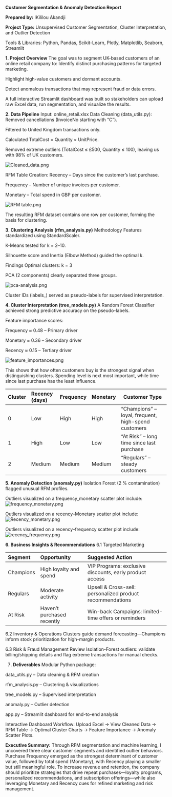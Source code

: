 **Customer Segmentation & Anomaly Detection Report**

**Prepared by:** IKililou Akandji

**Project Type:** Unsupervised Customer Segmentation, Cluster Interpretation, and Outlier Detection

Tools & Libraries: Python, Pandas, Scikit-Learn, Plotly, Matplotlib, Seaborn, Streamlit

**1. Project Overview**
The goal was to segment UK-based customers of an online retail company to:
Identify distinct purchasing patterns for targeted marketing.

Highlight high-value customers and dormant accounts.

Detect anomalous transactions that may represent fraud or data errors.

A full interactive Streamlit dashboard was built so stakeholders can upload raw Excel data, run segmentation, and visualize the results.

**2. Data Pipeline**
Input: online_retail.xlsx
Data Cleaning (data_utils.py):
Removed cancellations (InvoiceNo starting with “C”).

Filtered to United Kingdom transactions only.

Calculated TotalCost = Quantity × UnitPrice.

Removed extreme outliers (TotalCost ≤ £500, Quantity ≤ 100), leaving us with 98% of UK customers.

![Cleaned_data.png](../images/Cleaned_data.png)

RFM Table Creation:
Recency – Days since the customer’s last purchase.

Frequency – Number of unique invoices per customer.

Monetary – Total spend in GBP per customer.

![RFM table.png](../images/RFM%20table.png)

The resulting RFM dataset contains one row per customer, forming the basis for clustering.

**3. Clustering Analysis (rfm_analysis.py)**
Methodology
Features standardized using StandardScaler.

K-Means tested for k = 2–10.

Silhouette score and Inertia (Elbow Method) guided the optimal k.

Findings
Optimal clusters: k = 3

PCA (2 components) clearly separated three groups.

![pca-analysis.png](../images/pca-analysis.png)

Cluster IDs (labels_) served as pseudo-labels for supervised interpretation.

**4. Cluster Interpretation (tree_models.py)**
A Random Forest Classifier achieved strong predictive accuracy on the pseudo-labels.

Feature importance scores:

Frequency ≈ 0.48 – Primary driver

Monetary ≈ 0.36 – Secondary driver

Recency ≈ 0.15 – Tertiary driver

![feature_importances.png](../images/feature_importances.png)

This shows that how often customers buy is the strongest signal when distinguishing clusters. 
Spending level is next most important, while time since last purchase has the least influence.

| Cluster    | Recency (days)     | Frequency          | Monetary         | Customer Type
|:-----------|:-------------------|:-------------------|------------------|-----------------------------------------|
| 0          | Low                | High               | High             | “Champions” – loyal, frequent, high-spend customers
| 1          | High               | Low                | Low              | “At Risk” – long time since last purchase
| 2          | Medium             | Medium             | Medium           | “Regulars” – steady customers

**5. Anomaly Detection (anomaly.py)**
Isolation Forest (2 % contamination) flagged unusual RFM profiles.

Outliers visualized on a frequency_monetary scatter plot include:
![frequency_monetary.png](../images/frequency_monetary.png)

Outliers visualized on a recency–Monetary scatter plot include:
![Recency_monetary.png](../images/Recency_monetary.png)

Outliers visualized on a recency–frequency scatter plot include:
![recency_frequency.png](../images/recency_frequency.png)

**6. Business Insights & Recommendations**
6.1 Targeted Marketing

| Segment     | Opportunity                            | Suggested Action                                           |
|:------------|:---------------------------------------|:-----------------------------------------------------------|
| Champions   | High loyalty and spend                 | VIP Programs: exclusive discounts, early product access    |
| Regulars    | Moderate activity                      | Upsell & Cross-sell: personalized product recommendations  |
| At Risk     | Haven’t purchased recently             | Win-back Campaigns: limited-time offers or reminders       |


6.2 Inventory & Operations
Clusters guide demand forecasting—Champions inform stock prioritization for high-margin products.

6.3 Risk & Fraud Management
Review Isolation-Forest outliers: validate billing/shipping details and flag extreme transactions for manual checks.


7. **Deliverables**
Modular Python package:

data_utils.py – Data cleaning & RFM creation

rfm_analysis.py – Clustering & visualizations

tree_models.py – Supervised interpretation

anomaly.py – Outlier detection

app.py – Streamlit dashboard for end-to-end analysis

Interactive Dashboard Workflow:
Upload Excel → View Cleaned Data → RFM Table → Optimal Cluster Charts → Feature Importance → Anomaly Scatter Plots.


**Executive Summary:**
Through RFM segmentation and machine learning, I uncovered three clear customer segments and identified outlier behaviors.
Purchase Frequency emerged as the strongest determinant of customer value, followed by total spend (Monetary), with Recency playing a smaller but still meaningful role.
To increase revenue and retention, the company should prioritize strategies that drive repeat purchases—loyalty programs, personalized recommendations, and subscription offerings—while also leveraging Monetary and Recency cues for refined marketing and risk management.
